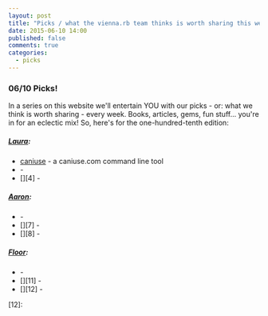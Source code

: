 ```yaml
---
layout: post
title: "Picks / what the vienna.rb team thinks is worth sharing this week"
date: 2015-06-10 14:00
published: false
comments: true
categories:
  - picks
---
```


### 06/10 Picks!

In a series on this website we'll entertain YOU with our picks - or: what we think is worth sharing - every week.
Books, articles, gems, fun stuff... you're in for an eclectic mix! So, here's for the one-hundred-tenth edition:

##### [Laura][1]:
- [caniuse][2] - a caniuse.com command line tool
- [][3] - 
- [][4] - 

##### [Aaron][5]:
- [][6] - 
- [][7] - 
- [][8] - 


##### [Floor][9]:
- [][10] - 
- [][11] - 
- [][12] - 


[1]: http://www.twitter.com/alicetragedy
[2]: https://github.com/sgentle/caniuse-cmd
[3]: 
[4]:
[5]: http://www.twitter.com/mraaroncruz
[6]: 
[7]: 
[9]: http://www.twitter.com/floordrees
[10]: 
[11]: 
[12]: 
